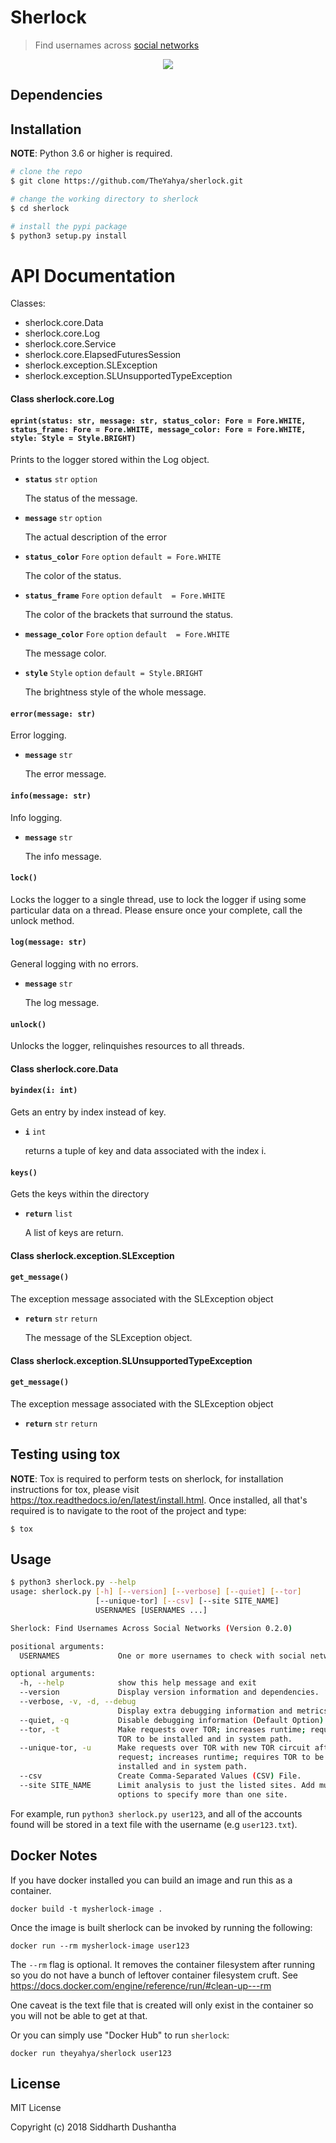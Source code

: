 # Sherlock
> Find usernames across [social networks](https://github.com/sdushantha/sherlock/blob/master/sites.md) 

<p align="center">
<img src="./screenshot/preview.png">
</p>

## Dependencies


## Installation

**NOTE**: Python 3.6 or higher is required.

```bash
# clone the repo
$ git clone https://github.com/TheYahya/sherlock.git

# change the working directory to sherlock
$ cd sherlock

# install the pypi package
$ python3 setup.py install

```

# API Documentation

Classes:
- sherlock.core.Data
- sherlock.core.Log
- sherlock.core.Service
- sherlock.core.ElapsedFuturesSession
- sherlock.exception.SLException
- sherlock.exception.SLUnsupportedTypeException

#### __Class__ sherlock.core.Log

#### `eprint(status: str, message: str, status_color: Fore = Fore.WHITE, status_frame: Fore = Fore.WHITE, message_color: Fore = Fore.WHITE, style: Style = Style.BRIGHT)`

Prints to the logger stored within the Log object.

- **`status`** `str` `option`

   The status of the message.

- **`message`** `str` `option`

   The actual description of the error

- **`status_color`** `Fore` `option` `default = Fore.WHITE`

   The color of the status.

- **`status_frame`** `Fore` `option` `default  = Fore.WHITE`

   The color of the brackets that surround the status.

- **`message_color`** `Fore` `option` `default  = Fore.WHITE`

   The message color.

- **`style`** `Style` `option` `default = Style.BRIGHT`

   The brightness style of the whole message.



#### `error(message: str)`

Error logging.

- **`message`** `str`

   The error message.

#### `info(message: str)`

Info logging.

- **`message`** `str`

   The info message.

#### `lock()`

Locks the logger to a single thread, use to lock the logger if using some particular data on a thread.
Please ensure once your complete, call the unlock method.

#### `log(message: str)`

General logging with no errors.

- **`message`** `str`

   The log message.

#### `unlock()`

Unlocks the logger, relinquishes resources to all threads.
#### __Class__ sherlock.core.Data

#### `byindex(i: int)`


Gets an entry by index instead of key.

- **`i`** `int`

   returns a tuple of key and data associated with the index i.

#### `keys()`

Gets the keys within the directory

- **`return`** `list`

   A list of keys are return.
#### __Class__ sherlock.exception.SLException

#### `get_message()`

The exception message associated with the SLException object

- **`return`** `str` `return`

   The message of the SLException object.

#### __Class__ sherlock.exception.SLUnsupportedTypeException

#### `get_message()`

The exception message associated with the SLException object

- **`return`** `str` `return`





## Testing using tox
**NOTE**: Tox is required to perform tests on sherlock, for installation instructions for tox,
please visit https://tox.readthedocs.io/en/latest/install.html. Once installed, all that's required is to navigate to the root of the project and type:
    
    $ tox
    
    

## Usage

```bash
$ python3 sherlock.py --help
usage: sherlock.py [-h] [--version] [--verbose] [--quiet] [--tor]
                   [--unique-tor] [--csv] [--site SITE_NAME]
                   USERNAMES [USERNAMES ...]

Sherlock: Find Usernames Across Social Networks (Version 0.2.0)

positional arguments:
  USERNAMES             One or more usernames to check with social networks.

optional arguments:
  -h, --help            show this help message and exit
  --version             Display version information and dependencies.
  --verbose, -v, -d, --debug
                        Display extra debugging information and metrics.
  --quiet, -q           Disable debugging information (Default Option).
  --tor, -t             Make requests over TOR; increases runtime; requires
                        TOR to be installed and in system path.
  --unique-tor, -u      Make requests over TOR with new TOR circuit after each
                        request; increases runtime; requires TOR to be
                        installed and in system path.
  --csv                 Create Comma-Separated Values (CSV) File.
  --site SITE_NAME      Limit analysis to just the listed sites. Add multiple
                        options to specify more than one site.
```

For example, run ```python3 sherlock.py user123```, and all of the accounts
found will be stored in a text file with the username (e.g ```user123.txt```).

## Docker Notes
If you have docker installed you can build an image and run this as a container.

```
docker build -t mysherlock-image .
```

Once the image is built sherlock can be invoked by running the following:

```
docker run --rm mysherlock-image user123
```

The ```--rm``` flag is optional.  It removes the container filesystem after running so you do not have a bunch of leftover container filesystem cruft.  See https://docs.docker.com/engine/reference/run/#clean-up---rm

One caveat is the text file that is created will only exist in the container so you will not be able to get at that.


Or you can simply use "Docker Hub" to run `sherlock`:
```
docker run theyahya/sherlock user123
```

## License
MIT License

Copyright (c) 2018 Siddharth Dushantha
